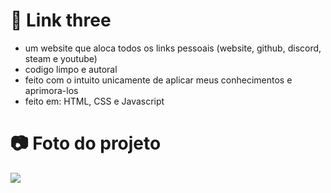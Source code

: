 # 🎄 Link three
- um website que aloca todos os links pessoais (website, github, discord, steam e youtube)
- codigo limpo e autoral
- feito com o intuito unicamente de aplicar meus conhecimentos e aprimora-los
- feito em: HTML, CSS e Javascript

# 📷 Foto do projeto
<img src="https://media.discordapp.net/attachments/1121210969352310966/1132156742109761567/image.png">
